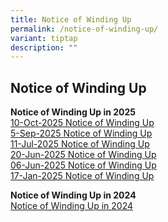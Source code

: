 ```yaml
---
title: Notice of Winding Up
permalink: /notice-of-winding-up/
variant: tiptap
description: ""
---
```

<h2>Notice of Winding Up</h2>
<p></p>
<p></p>
<p></p>
<p></p>
<p><strong>Notice of Winding Up in 2025</strong>
<br><a href="/files/Notice of winding up for SIP/Notice_of_Winding_Up_10Oct25.pdf" rel="noopener nofollow" target="_blank">10-Oct-2025 Notice of Winding Up</a>
<br><a href="/files/Notice of winding up for SIP/Notice_of_Winding_Up_5Sep25.pdf" rel="noopener nofollow" target="_blank">5-Sep-2025 Notice of Winding Up</a>
<br><a href="/files/Notice of winding up for SIP/Notice_of_Winding_Up_11Jul25.pdf" rel="noopener nofollow" target="_blank">11-Jul-2025 Notice of Winding Up</a>
<br><a href="/files/Notice of winding up for SIP/Notice_of_Winding_Up_20Jun25.pdf" rel="noopener nofollow" target="_blank">20-Jun-2025 Notice of Winding Up</a>
<br><a href="/files/Notice of winding up for SIP/Notice_of_Winding_Up_6Jun25.pdf" rel="noopener nofollow" target="_blank">06-Jun-2025 Notice of Winding Up</a>
<br><a href="/files/Notice of winding up for SIP/Notice_of_Winding_Up_17Jan25.pdf" rel="noopener nofollow" target="_blank">17-Jan-2025 Notice of Winding Up</a>
</p>
<p></p>
<p><strong>Notice of Winding Up in 2024</strong>
<br><a href="/files/Notice of winding up for SIP/Notice_of_Winding_Up_2024.pdf" rel="noopener nofollow" target="_blank">Notice of Winding Up in 2024</a>
</p>